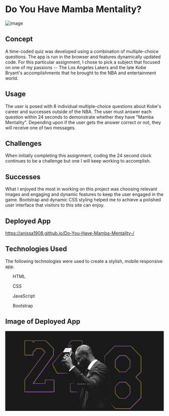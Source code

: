 # Do You Have Mamba Mentality?
![image](https://img.shields.io/badge/license-MIT%20License-green)

## Concept 
A time-coded quiz was developed using a combination of multiple-choice questions. The app is run in the browser and features dynamically updated code. For this particular assignment, I chose to pick a subject that focused on one of my passions -- The Los Angeles Lakers and the late Kobe Bryant's accomplishments that he brought to the NBA and entertainment world. 

## Usage

The user is posed with 8 individual multiple-choice questions about Kobe's career and successes outside of the NBA. The user must answer each question within 24 seconds to demonstrate whether they have "Mamba Mentality". Depending upon if the user gets the answer correct or not, they will receive one of two messages. 

## Challenges

When initially completing this assignment, coding the 24 second clock continues to be a challenge but one I will keep working to accomplish. 

## Successes

What I enjoyed the most in working on this project was choosing relevant images and engaging and dynamic features to keep the user engaged in the game. Bootstrap and dynamic CSS styling helped me to achieve a polished user interface that visitors to this site can enjoy. 

## Deployed App

https://anissa1908.github.io/Do-You-Have-Mamba-Mentality-/

## Technologies Used
<p> The following technologies were used to create a stylish, mobile responsive app.
    <ul>
    <p>HTML</p>
    <p>CSS</p>
    <p>JavaScript</p>
    <p>Bootstrap</p>
    </ul>

## Image of Deployed App
<img src="src\assets\Kobe 24 8_revised.jpg">










